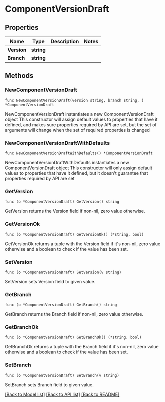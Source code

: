 # ComponentVersionDraft

## Properties

Name | Type | Description | Notes
------------ | ------------- | ------------- | -------------
**Version** | **string** |  | 
**Branch** | **string** |  | 

## Methods

### NewComponentVersionDraft

`func NewComponentVersionDraft(version string, branch string, ) *ComponentVersionDraft`

NewComponentVersionDraft instantiates a new ComponentVersionDraft object
This constructor will assign default values to properties that have it defined,
and makes sure properties required by API are set, but the set of arguments
will change when the set of required properties is changed

### NewComponentVersionDraftWithDefaults

`func NewComponentVersionDraftWithDefaults() *ComponentVersionDraft`

NewComponentVersionDraftWithDefaults instantiates a new ComponentVersionDraft object
This constructor will only assign default values to properties that have it defined,
but it doesn't guarantee that properties required by API are set

### GetVersion

`func (o *ComponentVersionDraft) GetVersion() string`

GetVersion returns the Version field if non-nil, zero value otherwise.

### GetVersionOk

`func (o *ComponentVersionDraft) GetVersionOk() (*string, bool)`

GetVersionOk returns a tuple with the Version field if it's non-nil, zero value otherwise
and a boolean to check if the value has been set.

### SetVersion

`func (o *ComponentVersionDraft) SetVersion(v string)`

SetVersion sets Version field to given value.


### GetBranch

`func (o *ComponentVersionDraft) GetBranch() string`

GetBranch returns the Branch field if non-nil, zero value otherwise.

### GetBranchOk

`func (o *ComponentVersionDraft) GetBranchOk() (*string, bool)`

GetBranchOk returns a tuple with the Branch field if it's non-nil, zero value otherwise
and a boolean to check if the value has been set.

### SetBranch

`func (o *ComponentVersionDraft) SetBranch(v string)`

SetBranch sets Branch field to given value.



[[Back to Model list]](../README.md#documentation-for-models) [[Back to API list]](../README.md#documentation-for-api-endpoints) [[Back to README]](../README.md)


